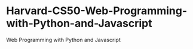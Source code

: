 # Harvard-CS50-Web-Programming-with-Python-and-Javascript
Web Programming with Python and Javascript
